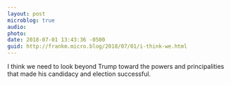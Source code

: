 ```yaml
---
layout: post
microblog: true
audio: 
photo: 
date: 2018-07-01 13:43:36 -0500
guid: http://frankm.micro.blog/2018/07/01/i-think-we.html
---
```

I think we need to look beyond Trump toward the powers and principalities that made his candidacy and election successful. 

